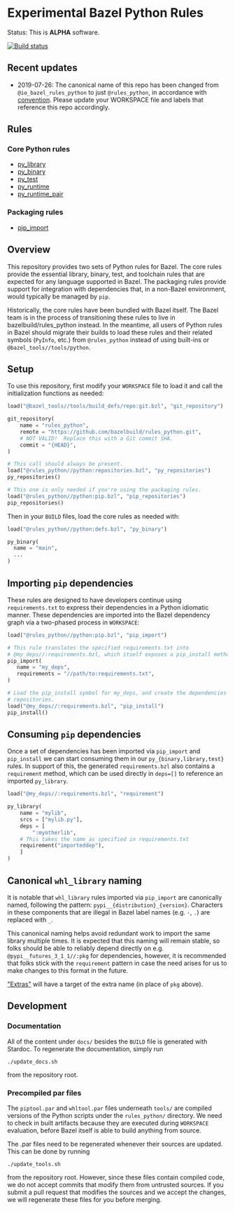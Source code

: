# Experimental Bazel Python Rules

Status: This is **ALPHA** software.

[![Build status](https://badge.buildkite.com/0bcfe58b6f5741aacb09b12485969ba7a1205955a45b53e854.svg)](https://buildkite.com/bazel/python-rules-python-postsubmit)

## Recent updates

* 2019-07-26: The canonical name of this repo has been changed from `@io_bazel_rules_python` to just `@rules_python`, in accordance with [convention](https://docs.bazel.build/versions/master/skylark/deploying.html#workspace). Please update your WORKSPACE file and labels that reference this repo accordingly.

## Rules

### Core Python rules

* [py_library](docs/python.md#py_library)
* [py_binary](docs/python.md#py_binary)
* [py_test](docs/python.md#py_test)
* [py_runtime](docs/python.md#py_runtime)
* [py_runtime_pair](docs/python.md#py_runtime_pair)

### Packaging rules

* [pip_import](docs/python/pip.md#pip_import)

## Overview

This repository provides two sets of Python rules for Bazel. The core rules
provide the essential library, binary, test, and toolchain rules that are
expected for any language supported in Bazel. The packaging rules provide
support for integration with dependencies that, in a non-Bazel environment,
would typically be managed by `pip`.

Historically, the core rules have been bundled with Bazel itself. The Bazel
team is in the process of transitioning these rules to live in
bazelbuild/rules_python instead. In the meantime, all users of Python rules in
Bazel should migrate their builds to load these rules and their related symbols
(`PyInfo`, etc.) from `@rules_python` instead of using built-ins or
`@bazel_tools//tools/python`.

## Setup

To use this repository, first modify your `WORKSPACE` file to load it and call
the initialization functions as needed:

```python
load("@bazel_tools//tools/build_defs/repo:git.bzl", "git_repository")

git_repository(
    name = "rules_python",
    remote = "https://github.com/bazelbuild/rules_python.git",
    # NOT VALID!  Replace this with a Git commit SHA.
    commit = "{HEAD}",
)

# This call should always be present.
load("@rules_python//python:repositories.bzl", "py_repositories")
py_repositories()

# This one is only needed if you're using the packaging rules.
load("@rules_python//python:pip.bzl", "pip_repositories")
pip_repositories()
```

Then in your `BUILD` files, load the core rules as needed with:

``` python
load("@rules_python//python:defs.bzl", "py_binary")

py_binary(
  name = "main",
  ...
)
```

## Importing `pip` dependencies

These rules are designed to have developers continue using `requirements.txt`
to express their dependencies in a Python idiomatic manner.  These dependencies
are imported into the Bazel dependency graph via a two-phased process in
`WORKSPACE`:

```python
load("@rules_python//python:pip.bzl", "pip_import")

# This rule translates the specified requirements.txt into
# @my_deps//:requirements.bzl, which itself exposes a pip_install method.
pip_import(
   name = "my_deps",
   requirements = "//path/to:requirements.txt",
)

# Load the pip_install symbol for my_deps, and create the dependencies'
# repositories.
load("@my_deps//:requirements.bzl", "pip_install")
pip_install()
```

## Consuming `pip` dependencies

Once a set of dependencies has been imported via `pip_import` and `pip_install`
we can start consuming them in our `py_{binary,library,test}` rules.  In support
of this, the generated `requirements.bzl` also contains a `requirement` method,
which can be used directly in `deps=[]` to reference an imported `py_library`.

```python
load("@my_deps//:requirements.bzl", "requirement")

py_library(
    name = "mylib",
    srcs = ["mylib.py"],
    deps = [
        ":myotherlib",
	# This takes the name as specified in requirements.txt
	requirement("importeddep"),
    ]
)
```

## Canonical `whl_library` naming

It is notable that `whl_library` rules imported via `pip_import` are canonically
named, following the pattern: `pypi__{distribution}_{version}`.  Characters in
these components that are illegal in Bazel label names (e.g. `-`, `.`) are
replaced with `_`.

This canonical naming helps avoid redundant work to import the same library
multiple times.  It is expected that this naming will remain stable, so folks
should be able to reliably depend directly on e.g. `@pypi__futures_3_1_1//:pkg`
for dependencies, however, it is recommended that folks stick with the
`requirement` pattern in case the need arises for us to make changes to this
format in the future.

["Extras"](
https://packaging.python.org/tutorials/installing-packages/#installing-setuptools-extras)
will have a target of the extra name (in place of `pkg` above).

## Development

### Documentation

All of the content under `docs/` besides the `BUILD` file is generated with
Stardoc. To regenerate the documentation, simply run

```shell
./update_docs.sh
```

from the repository root.

### Precompiled par files

The `piptool.par` and `whltool.par` files underneath `tools/` are compiled
versions of the Python scripts under the `rules_python/` directory. We need to
check in built artifacts because they are executed during `WORKSPACE`
evaluation, before Bazel itself is able to build anything from source.

The .par files need to be regenerated whenever their sources are updated. This
can be done by running

```shell
./update_tools.sh
```

from the repository root. However, since these files contain compiled code,
we do not accept commits that modify them from untrusted sources. If you submit
a pull request that modifies the sources and we accept the changes, we will
regenerate these files for you before merging.
